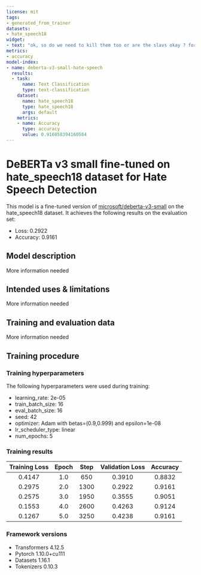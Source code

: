 ```yaml
---
license: mit
tags:
- generated_from_trainer
datasets:
- hate_speech18
widget:
- text: "ok, so do we need to kill them too or are the slavs okay ? for some reason whenever i hear the word slav , the word slobber comes to mind and i picture a slobbering half breed creature like the humpback of notre dame or Igor haha"
metrics:
- accuracy
model-index:
- name: deberta-v3-small-hate-speech
  results:
  - task:
      name: Text Classification
      type: text-classification
    dataset:
      name: hate_speech18
      type: hate_speech18
      args: default
    metrics:
    - name: Accuracy
      type: accuracy
      value: 0.916058394160584
---
```


<!-- This model card has been generated automatically according to the information the Trainer had access to. You
should probably proofread and complete it, then remove this comment. -->

# DeBERTa v3 small fine-tuned on hate_speech18 dataset for Hate Speech Detection

This model is a fine-tuned version of [microsoft/deberta-v3-small](https://huggingface.co/microsoft/deberta-v3-small) on the hate_speech18 dataset.
It achieves the following results on the evaluation set:
- Loss: 0.2922
- Accuracy: 0.9161

## Model description

More information needed

## Intended uses & limitations

More information needed

## Training and evaluation data

More information needed

## Training procedure

### Training hyperparameters

The following hyperparameters were used during training:
- learning_rate: 2e-05
- train_batch_size: 16
- eval_batch_size: 16
- seed: 42
- optimizer: Adam with betas=(0.9,0.999) and epsilon=1e-08
- lr_scheduler_type: linear
- num_epochs: 5

### Training results

| Training Loss | Epoch | Step | Validation Loss | Accuracy |
|:-------------:|:-----:|:----:|:---------------:|:--------:|
| 0.4147        | 1.0   | 650  | 0.3910          | 0.8832   |
| 0.2975        | 2.0   | 1300 | 0.2922          | 0.9161   |
| 0.2575        | 3.0   | 1950 | 0.3555          | 0.9051   |
| 0.1553        | 4.0   | 2600 | 0.4263          | 0.9124   |
| 0.1267        | 5.0   | 3250 | 0.4238          | 0.9161   |


### Framework versions

- Transformers 4.12.5
- Pytorch 1.10.0+cu111
- Datasets 1.16.1
- Tokenizers 0.10.3
